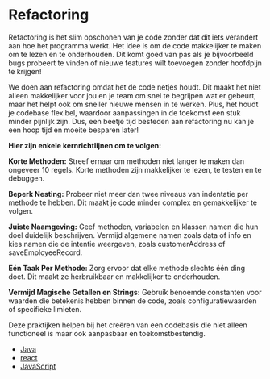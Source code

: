 # Refactoring

Refactoring is het slim opschonen van je code zonder dat dit iets verandert aan hoe het programma werkt. Het idee is om
de code makkelijker te maken om te lezen en te onderhouden. Dit komt goed van pas als je bijvoorbeeld bugs probeert te
vinden of nieuwe features wilt toevoegen zonder hoofdpijn te krijgen!

We doen aan refactoring omdat het de code netjes houdt. Dit maakt het niet alleen makkelijker voor jou en je team om
snel te begrijpen wat er gebeurt, maar het helpt ook om sneller nieuwe mensen in te werken. Plus, het houdt je codebase
flexibel, waardoor aanpassingen in de toekomst een stuk minder pijnlijk zijn. Dus, een beetje tijd besteden aan
refactoring nu kan je een hoop tijd en moeite besparen later!

**Hier zijn enkele kernrichtlijnen om te volgen:**

**Korte Methoden:** Streef ernaar om methoden niet langer te maken dan ongeveer 10 regels. Korte methoden zijn
makkelijker te lezen, te testen en te debuggen.

**Beperk Nesting:** Probeer niet meer dan twee niveaus van indentatie per methode te hebben. Dit maakt je code minder
complex en gemakkelijker te volgen.

**Juiste Naamgeving:** Geef methoden, variabelen en klassen namen die hun doel duidelijk beschrijven. Vermijd algemene
namen zoals data of info en kies namen die de intentie weergeven, zoals customerAddress of saveEmployeeRecord.

**Eén Taak Per Methode:** Zorg ervoor dat elke methode slechts één ding doet. Dit maakt ze herbruikbaar en makkelijker
te onderhouden.

**Vermijd Magische Getallen en Strings:** Gebruik benoemde constanten voor waarden die betekenis hebben binnen de code,
zoals configuratiewaarden of specifieke limieten.

Deze praktijken helpen bij het creëren van een codebasis die niet alleen functioneel is maar ook aanpasbaar en
toekomstbestendig.

- [Java](Refactor%20challenge%20-%20JAVA.md)
- [react](Refactor%20challenge%20-%20React.md)
- [JavaScript](Refactor%20challenge%20-%20Javascript.md)